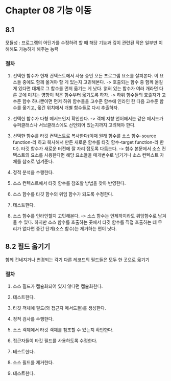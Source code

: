 # Chapter 08 기능 이동

## 8.1

모듈성 : 프로그램의 어딘가를 수정하려 할 때 해당 기능과 깊이 관련된 작은 일부만 이해해도 가능하게 해주는 능력

### 절차

1. 선택한 함수가 현재 컨텍스트에서 사용 중인 모든 프로그램 요소를 살펴본다. 이 요소들 중에도 함께 옮겨야 할 게 있는지 고민해본다.
   -> 호출되는 함수 중 함께 옮길 게 있다면 대체로 그 함수를 먼저 옮기는 게 낫다. 얽혀 있는 함수가 여러 개라면 다른 곳에 미치는 영향이 적은 함수부터 옮기도록 하자.
   -> 하위 함수들의 호출자가 고수준 함수 하나뿐이면 먼저 하위 함수들을 고수준 함수에 인라인 한 다음 고수준 함수를 옮기고, 옮긴 위치에서 개별 함수들로 다시 추출하자.

2. 선택한 함수가 다형 메서드인지 확인한다.
   -> 객체 지향 언어에서는 같은 메서드가 슈퍼클래스나 서브클래스에도 선언되어 있는지까지 고려해야 한다.

3. 선택한 함수를 타깃 컨텍스트로 복사한다(이때 원래 함수를 소스 함수-source function-라 하고 복사해서 만든 새로운 함수를 타깃 함수-target function-라 한다). 타깃 함수가 새로운 터전에 잘 자리 잡도록 다듬는다.
   -> 함수 본문에서 소스 컨텍스트의 요소를 사용한다면 해당 요소들을 매개변수로 넘기거나 소스 컨텍스트 자체를 참조로 넘겨준다.

4. 정적 분석을 수행한다.

5. 소스 컨텍스트에서 타깃 함수를 참조할 방법을 찾아 반영한다.

6. 소스 함수를 타깃 함수의 위임 함수가 되도록 수정한다.

7. 테스트한다.

8. 소스 함수를 인라인할지 고민해본다.
   -> 소스 함수는 언제까지라도 위임함수로 남겨둘 수 있다. 하지만 소스 함수를 호출하는 곳에서 타깃 함수를 직접 호출하는 데 무리가 없다면 중간 단계(소스 함수)는 제거하는 편이 낫다.

## 8.2 필드 옮기기

함께 건네지거나 변경되는 각기 다른 레코드의 필드들은 모두 한 곳으로 옮기기

### 절차

1. 소스 필드가 캡슐화되어 있지 않다면 캡슐화한다.

2. 테스트한다.

3. 타깃 객체에 필드(와 접근자 메서드들)를 생성한다.

4. 정적 검사를 수행한다.

5. 소스 객체에서 타깃 객체를 참조할 수 있는지 확인한다.

6. 접근자들이 타깃 필드를 사용하도록 수정한다.

7. 테스트한다.

8. 소스 필드를 제거한다.

9. 테스트한다.
